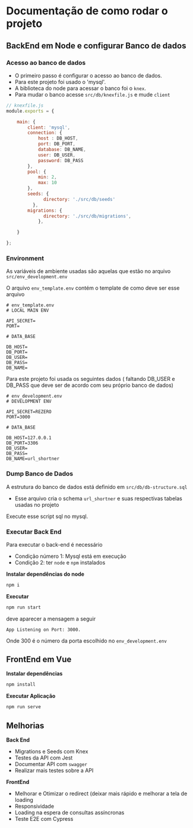 # Documentação de como rodar o projeto

## BackEnd em Node e configurar Banco de dados

### Acesso ao banco de dados

+ O primeiro passo é configurar o acesso ao banco de dados. 
+ Para este projeto foi usado o 'mysql'. 
+ A biblioteca do node para acessar o banco  foi o `knex`.
+ Para mudar o banco acesse `src/db/knexfile.js` e mude `client`

````js
// knexfile.js
module.exports = {

	main: {
		client: 'mysql',
		connection: {
			host : DB_HOST,
			port: DB_PORT,
			database: DB_NAME,
			user: DB_USER,
			password: DB_PASS
		},
		pool: {
			min: 2,
			max: 10
		},
		seeds: {
			  directory: './src/db/seeds'
		  },
		migrations: {
			  directory: './src/db/migrations',
			},

	}

};
````

### Environment

As variáveis de ambiente usadas são aquelas que estão no arquivo `src/env_development.env`

O arquivo `env_template.env` contém o  template de como deve ser esse arquivo

````env
# env_template.env
# LOCAL MAIN ENV

API_SECRET=
PORT=

# DATA_BASE

DB_HOST=
DB_PORT=
DB_USER=
DB_PASS=
DB_NAME=
````

Para este projeto foi usada os seguintes dados ( faltando DB_USER e DB_PASS que deve ser de acordo com seu próprio banco de dados)

````
# env_development.env
# DEVELOPMENT ENV

API_SECRET=REZERO
PORT=3000

# DATA_BASE

DB_HOST=127.0.0.1
DB_PORT=3306
DB_USER=
DB_PASS=
DB_NAME=url_shortner

````

### Dump Banco de Dados

A estrutura do banco de dados está definido em `src/db/db-structure.sql` 

+ Esse arquivo cria o schema `url_shortner` e suas respectivas tabelas usadas no projeto

Execute esse script sql no mysql.

### Executar Back End

Para executar o back-end é necessário

+ Condição número 1: Mysql está em execução
+ Condição 2: ter `node` e `npm` instalados

**Instalar dependências do node**

```sh
npm i
```

**Executar**

```sh
npm run start
```

deve aparecer a mensagem a seguir

```
App Listening on Port: 3000.
```

Onde 300 é o número da porta escolhido no `env_development.env`

## FrontEnd em Vue

**Instalar dependências**

```sh
npm install
```

**Executar Aplicação**
```sh
npm run serve
```



## Melhorias

**Back End**
+ Migrations e Seeds com Knex 
+ Testes da API com Jest
+ Documentar API com `swagger`
+ Realizar mais testes sobre a API

**FrontEnd**
+ Melhorar e Otimizar o redirect (deixar mais rápido e melhorar a tela de loading
+ Responsividade
+ Loading na espera de consultas assíncronas
+ Teste E2E com Cypress



